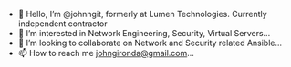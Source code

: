 - 👋 Hello, I’m @johnngit, formerly at Lumen Technologies. Currently independent contractor
- 👀 I’m interested in Network Engineering, Security, Virtual Servers...
- 💞️ I’m looking to collaborate on Network and Security related Ansible...
- 📫 How to reach me johngironda@gmail.com...


<!---
johnngit/johnngit is a ✨ special ✨ repository because its `README.md` (this file) appears on your GitHub profile.
You can click the Preview link to take a look at your changes.
--->
